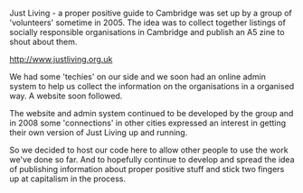 Just Living - a proper positive guide to Cambridge was set up by a group of 'volunteers' sometime in 2005. The idea was to collect together listings of socially responsible organisations in Cambridge and publish an A5 zine to shout about them.

http://www.justliving.org.uk

We had some 'techies' on our side and we soon had an online admin system to help us collect the information on the organisations in a organised way. A website soon followed.

The website and admin system continued to be developed by the group and in 2008 some 'connections' in other cities expressed an interest in getting their own version of Just Living up and running.

So we decided to host our code here to allow other people to use the work we've done so far. And to hopefully continue to develop and spread the idea of publishing information about proper positive stuff and stick two fingers up at capitalism in the process.
